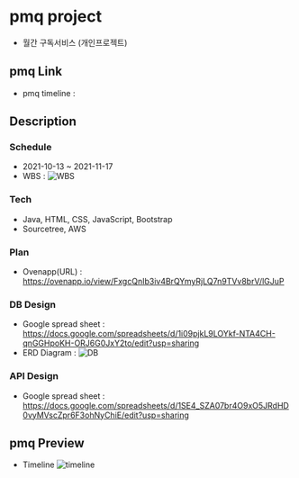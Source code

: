 # pmq project
- 월간 구독서비스 (개인프로젝트)

## pmq Link
- pmq timeline : 

## Description
### Schedule
- 2021-10-13 ~ 2021-11-17
- WBS : ![WBS](https://user-images.githubusercontent.com/88493525/141890144-05ab3b5a-3e47-4d01-b13c-14ab3cfdd2e7.PNG)

### Tech
- Java, HTML, CSS, JavaScript, Bootstrap
- Sourcetree, AWS


### Plan
- Ovenapp(URL) : https://ovenapp.io/view/FxgcQnIb3iv4BrQYmyRjLQ7n9TVv8brV/lGJuP <br/>

### DB Design
- Google spread sheet : https://docs.google.com/spreadsheets/d/1i09pjkL9LOYkf-NTA4CH-qnGGHpoKH-ORJ6G0JxY2to/edit?usp=sharing
- ERD Diagram : ![DB](https://user-images.githubusercontent.com/88493525/141889716-4c616929-1230-423a-982e-0dacbeb92600.png)

### API Design
- Google spread sheet : https://docs.google.com/spreadsheets/d/1SE4_SZA07br4O9xO5JRdHD0vyMVscZpr6F3ohNyChiE/edit?usp=sharing

## pmq Preview
- Timeline
![timeline](https://user-images.githubusercontent.com/88493525/142025567-e6c00aec-3576-41ea-bfac-895ef1b17da6.JPG)

